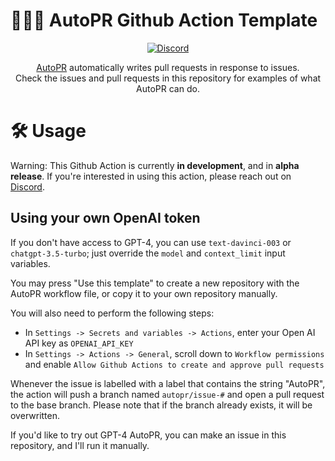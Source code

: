 # 🤖👨‍💻 AutoPR Github Action Template

<div align="center">

[![Discord](https://badgen.net/badge/icon/discord?icon=discord&label&color=purple)](https://discord.gg/ykk7Znt3K6)

[AutoPR](https://github.com/irgolic/AutoPR) automatically writes pull requests in response to issues.  
Check the issues and pull requests in this repository for examples of what AutoPR can do.

</div>

# 🛠 Usage

Warning: This Github Action is currently **in development**, and in **alpha release**.
If you're interested in using this action, please reach out on [Discord](https://discord.gg/vz7p9TfHsh).

## Using your own OpenAI token

If you don't have access to GPT-4, you can use `text-davinci-003` or `chatgpt-3.5-turbo`; just override the `model` and `context_limit` input variables.

You may press "Use this template" to create a new repository with the AutoPR workflow file, or copy it to your own repository manually.

You will also need to perform the following steps:
- In `Settings -> Secrets and variables -> Actions`, enter your Open AI API key as `OPENAI_API_KEY`
- In `Settings -> Actions -> General`, scroll down to `Workflow permissions` and enable `Allow Github Actions to create and approve pull requests`

Whenever the issue is labelled with a label that contains the string "AutoPR", the action will push a branch named `autopr/issue-#` and open a pull request to the base branch.
Please note that if the branch already exists, it will be overwritten.

If you'd like to try out GPT-4 AutoPR, you can make an issue in this repository, and I'll run it manually.
